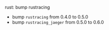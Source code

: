rust: bump rustracing

- bump `rustracing` from 0.4.0 to 0.5.0
- bump `rustracing_jaeger` from 0.5.0 to 0.6.0
